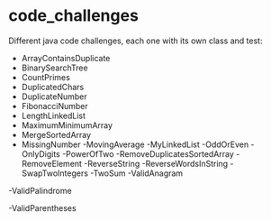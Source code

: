 # code_challenges
Different java code challenges, each one  with its own class and test:

 - ArrayContainsDuplicate
 - BinarySearchTree
 - CountPrimes
 - DuplicatedChars
 - DuplicateNumber
 - FibonacciNumber
 - LengthLinkedList
 - MaximumMinimumArray
 - MergeSortedArray
 - MissingNumber
   -MovingAverage
   -MyLinkedList
   -OddOrEven
   -OnlyDigits
   -PowerOfTwo
   -RemoveDuplicatesSortedArray
   -RemoveElement
   -ReverseString
   -ReverseWordsInString
   -SwapTwoIntegers
   -TwoSum
   -ValidAnagram

-ValidPalindrome

-ValidParentheses



<!--stackedit_data:
eyJoaXN0b3J5IjpbLTg1NTg5NTkyN119
-->